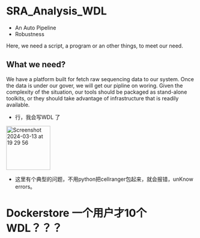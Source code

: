 # SRA_Analysis_WDL
- An Auto Pipeline
- Robustness 

Here, we need a script, a program or an other things, to meet our need. 

What we need?
-----------------------
We have a platform built for fetch raw sequencing data to our system. Once the data is under our gover, we will get our pipline on woring. Given the complexity of the situation, our tools should be packaged as stand-alone toolkits, or they should take advantage of infrastructure that is readily available.


- 行，我会写WDL 了
<img width="117" alt="Screenshot 2024-03-13 at 19 29 56" src="https://github.com/OOAAHH/SRA_Analysis_WDL/assets/19518905/2c6af976-a577-4580-a32e-300209fcf97e">


- 这里有个典型的问题，不用python把cellranger包起来，就会报错，unKnow errors。

# Dockerstore 一个用户才10个WDL？？？

